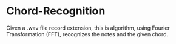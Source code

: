 # Chord-Recognition
Given a .wav file record extension, this is algorithm, using Fourier Transformation (FFT), recognizes the notes and the given chord.
